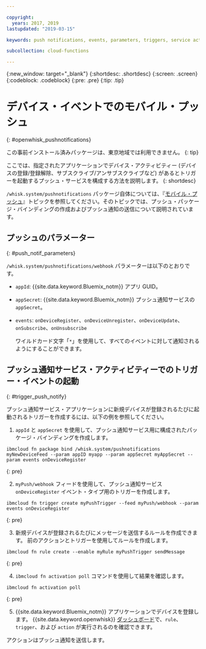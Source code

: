```yaml
---

copyright:
  years: 2017, 2019
lastupdated: "2019-03-15"

keywords: push notifications, events, parameters, triggers, service activity

subcollection: cloud-functions

---
```


{:new_window: target="_blank"}
{:shortdesc: .shortdesc}
{:screen: .screen}
{:codeblock: .codeblock}
{:pre: .pre}
{:tip: .tip}

# デバイス・イベントでのモバイル・プッシュ
{: #openwhisk_pushnotifications}

この事前インストール済みパッケージは、東京地域では利用できません。
{: tip}

ここでは、指定されたアプリケーションでデバイス・アクティビティー (デバイスの登録/登録解除、サブスクライブ/アンサブスクライブなど) があるとトリガーを起動するプッシュ・サービスを構成する方法を説明します。
{: shortdesc}

`/whisk.system/pushnotifications` パッケージ自体については、『[モバイル・プッシュ](/docs/services/mobilepush?topic=mobile-pushnotification-push_step_1a#push_step_1a)』トピックを参照してください。そのトピックでは、プッシュ・パッケージ・バインディングの作成およびプッシュ通知の送信について説明されています。

## プッシュのパラメーター
{: #push_notif_parameters}

`/whisk.system/pushnotifications/webhook` パラメーターは以下のとおりです。
- `appId`: {{site.data.keyword.Bluemix_notm}} アプリ GUID。
- `appSecret`: {{site.data.keyword.Bluemix_notm}} プッシュ通知サービスの `appSecret`。
- `events`: `onDeviceRegister`、`onDeviceUnregister`、`onDeviceUpdate`、`onSubscribe`、`onUnsubscribe`

  ワイルドカード文字「`*`」を使用して、すべてのイベントに対して通知されるようにすることができます。

## プッシュ通知サービス・アクティビティーでのトリガー・イベントの起動
{: #trigger_push_notify}

プッシュ通知サービス・アプリケーションに新規デバイスが登録されるたびに起動されるトリガーを作成するには、以下の例を参照してください。

1. `appId` と `appSecret` を使用して、プッシュ通知サービス用に構成されたパッケージ・バインディングを作成します。
  ```
  ibmcloud fn package bind /whisk.system/pushnotifications myNewDeviceFeed --param appID myapp --param appSecret myAppSecret --param events onDeviceRegister
  ```
  {: pre}

2. `myPush/webhook` フィードを使用して、プッシュ通知サービス `onDeviceRegister` イベント・タイプ用のトリガーを作成します。
  ```
  ibmcloud fn trigger create myPushTrigger --feed myPush/webhook --param events onDeviceRegister
  ```
  {: pre}

3. 新規デバイスが登録されるたびにメッセージを送信するルールを作成できます。 前のアクションとトリガーを使用してルールを作成します。
  ```
  ibmcloud fn rule create --enable myRule myPushTrigger sendMessage
  ```
  {: pre}

4. `ibmcloud fn activation poll` コマンドを使用して結果を確認します。
  ```
  ibmcloud fn activation poll
  ```
  {: pre}

5. {{site.data.keyword.Bluemix_notm}} アプリケーションでデバイスを登録します。 {{site.data.keyword.openwhisk}} [ダッシュボード](https://cloud.ibm.com/openwhisk/dashboard)で、`rule`、`trigger`、および `action` が実行されるのを確認できます。

  アクションはプッシュ通知を送信します。
